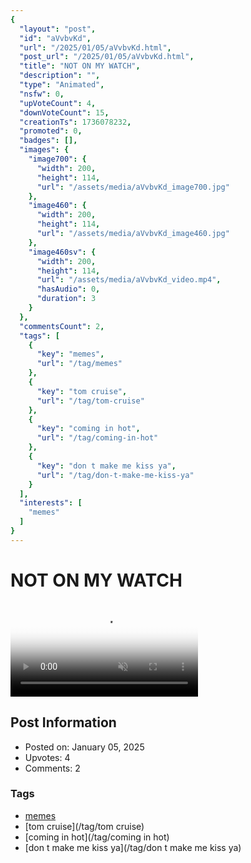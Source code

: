 ```yaml
---
{
  "layout": "post",
  "id": "aVvbvKd",
  "url": "/2025/01/05/aVvbvKd.html",
  "post_url": "/2025/01/05/aVvbvKd.html",
  "title": "NOT ON MY WATCH",
  "description": "",
  "type": "Animated",
  "nsfw": 0,
  "upVoteCount": 4,
  "downVoteCount": 15,
  "creationTs": 1736078232,
  "promoted": 0,
  "badges": [],
  "images": {
    "image700": {
      "width": 200,
      "height": 114,
      "url": "/assets/media/aVvbvKd_image700.jpg"
    },
    "image460": {
      "width": 200,
      "height": 114,
      "url": "/assets/media/aVvbvKd_image460.jpg"
    },
    "image460sv": {
      "width": 200,
      "height": 114,
      "url": "/assets/media/aVvbvKd_video.mp4",
      "hasAudio": 0,
      "duration": 3
    }
  },
  "commentsCount": 2,
  "tags": [
    {
      "key": "memes",
      "url": "/tag/memes"
    },
    {
      "key": "tom cruise",
      "url": "/tag/tom-cruise"
    },
    {
      "key": "coming in hot",
      "url": "/tag/coming-in-hot"
    },
    {
      "key": "don t make me kiss ya",
      "url": "/tag/don-t-make-me-kiss-ya"
    }
  ],
  "interests": [
    "memes"
  ]
}
---
```


# NOT ON MY WATCH

<video controls playsinline loop muted poster="/assets/media/aVvbvKd_image460.jpg">
  <source src="/assets/media/aVvbvKd_video.mp4" type="video/mp4">
  Your browser does not support the video tag.
</video>

## Post Information

- Posted on: January 05, 2025
- Upvotes: 4
- Comments: 2

### Tags

- [memes](/tag/memes)
- [tom cruise](/tag/tom cruise)
- [coming in hot](/tag/coming in hot)
- [don t make me kiss ya](/tag/don t make me kiss ya)

